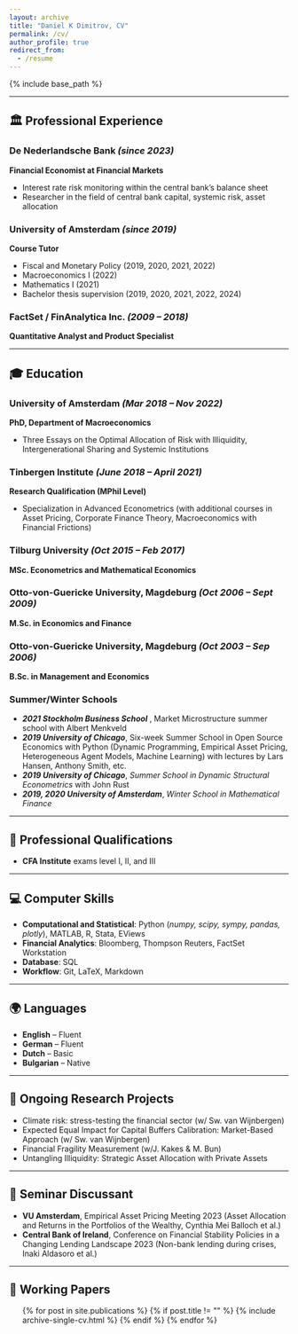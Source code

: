 ```yaml
---
layout: archive
title: "Daniel K Dimitrov, CV"
permalink: /cv/
author_profile: true
redirect_from:
  - /resume
---
```


{% include base_path %}

---

## 🏛️ Professional Experience

### **De Nederlandsche Bank** _(since 2023)_ 
**Financial Economist at Financial Markets**

- Interest rate risk monitoring within the central bank’s balance sheet
- Researcher in the field of central bank capital, systemic risk, asset allocation

### **University of Amsterdam** _(since 2019)_
**Course Tutor**

- Fiscal and Monetary Policy (2019, 2020, 2021, 2022)
- Macroeconomics I (2022)
- Mathematics I (2021)
- Bachelor thesis supervision (2019, 2020, 2021, 2022, 2024)

### **FactSet / FinAnalytica Inc.** _(2009 – 2018)_ 
**Quantitative Analyst and Product Specialist**

---

## 🎓 Education

### **University of Amsterdam** _(Mar 2018 – Nov 2022)_
**PhD, Department of Macroeconomics**

- Three Essays on the Optimal Allocation of Risk with Illiquidity, Intergenerational Sharing and Systemic Institutions

### **Tinbergen Institute** _(June 2018 – April 2021)_
**Research Qualification (MPhil Level)**

- Specialization in Advanced Econometrics (with additional courses in Asset Pricing, Corporate Finance Theory, Macroeconomics with Financial Frictions)

### **Tilburg University** _(Oct 2015 – Feb 2017)_
**MSc. Econometrics and Mathematical Economics**

### **Otto-von-Guericke University, Magdeburg** _(Oct 2006 – Sept 2009)_
**M.Sc. in Economics and Finance**

### **Otto-von-Guericke University, Magdeburg** _(Oct 2003 – Sep 2006)_
**B.Sc. in Management and Economics**

### **Summer/Winter Schools**

- **_2021 Stockholm Business School_** , Market Microstructure summer school with Albert Menkveld
- **_2019 University of Chicago_**, Six-week Summer School in Open Source Economics with Python (Dynamic Programming, Empirical Asset Pricing, Heterogeneous Agent Models, Machine Learning) with lectures by Lars Hansen, Anthony Smith, etc.
- **_2019 University of Chicago_**, _Summer School in Dynamic Structural Econometrics_ with John Rust
- **_2019, 2020 University of Amsterdam_**, _Winter School in Mathematical Finance_

---

## 📜 Professional Qualifications

- **CFA Institute** exams level I, II, and III

---

## 💻 Computer Skills

- **Computational and Statistical**: Python (_numpy, scipy, sympy, pandas, plotly_), MATLAB, R, Stata, EViews
- **Financial Analytics**: Bloomberg, Thompson Reuters, FactSet Workstation
- **Database**: SQL
- **Workflow**: Git, LaTeX, Markdown

---

## 🌍 Languages

- **English** – Fluent
- **German** – Fluent
- **Dutch** – Basic
- **Bulgarian** – Native

---

## 🔬 Ongoing Research Projects

- Climate risk: stress-testing the financial sector (w/ Sw. van Wijnbergen)
- Expected Equal Impact for Capital Buffers Calibration: Market-Based Approach (w/ Sw. van Wijnbergen)
- Financial Fragility Measurement (w/J. Kakes & M. Bun)
- Untangling Illiquidity: Strategic Asset Allocation with Private Assets

---

## 🎤 Seminar Discussant

- **VU Amsterdam**, Empirical Asset Pricing Meeting 2023 (Asset Allocation and Returns in the Portfolios of the Wealthy, Cynthia Mei Balloch et al.)
- **Central Bank of Ireland**, Conference on Financial Stability Policies in a Changing Lending Landscape 2023 (Non-bank lending during crises, Inaki Aldasoro et al.)

---

## 📄 Working Papers

<ul>
  {% for post in site.publications %}
    {% if post.title != "" %}
      {% include archive-single-cv.html %}
    {% endif %}
  {% endfor %}
</ul>